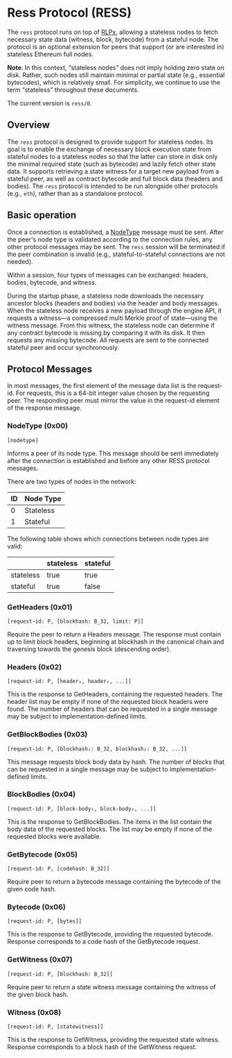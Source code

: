 # Ress Protocol (RESS)

The `ress` protocol runs on top of [RLPx], allowing a stateless nodes to fetch necessary state data (witness, block, bytecode) from a stateful node. The protocol is an optional extension for peers that support (or are interested in) stateless Ethereum full nodes.

**Note**: In this context, “stateless nodes” does not imply holding zero state on disk. Rather, such nodes still maintain minimal or partial state (e.g., essential bytecodes), which is relatively small. For simplicity, we continue to use the term “stateless” throughout these documents.

The current version is `ress/0`.

## Overview

The `ress` protocol is designed to provide support for stateless nodes. Its goal is to enable the exchange of necessary block execution state from stateful nodes to a stateless nodes so that the latter can store in disk only the minimal required state (such as bytecode) and lazily fetch other state data. It supports retrieving a state witness for a target new payload from a stateful peer, as well as contract bytecode and full block data (headers and bodies). The `ress` protocol is intended to be run alongside other protocols (e.g., `eth`), rather than as a standalone protocol.

## Basic operation

Once a connection is established, a [NodeType] message must be sent. After the peer's node type is validated according to the connection rules, any other protocol messages may be sent. The `ress` session will be terminated if the peer combination is invalid (e.g., stateful-to-stateful connections are not needed).

Within a session, four types of messages can be exchanged: headers, bodies, bytecode, and witness.

During the startup phase, a stateless node downloads the necessary ancestor blocks (headers and bodies) via the header and body messages. When the stateless node receives a new payload through the engine API, it requests a witness—a compressed multi Merkle proof of state—using the witness message. From this witness, the stateless node can determine if any contract bytecode is missing by comparing it with its disk. It then requests any missing bytecode. All requests are sent to the connected stateful peer and occur synchronously.

## Protocol Messages

In most messages, the first element of the message data list is the request-id. For requests, this is a 64-bit integer value chosen by the requesting peer. The responding peer must mirror the value in the request-id element of the response message.

### NodeType (0x00)

`[nodetype]`

Informs a peer of its node type. This message should be sent immediately after the connection is established and before any other RESS protocol messages.

There are two types of nodes in the network:

| ID  | Node Type |
| --- | --------- |
| 0   | Stateless |
| 1   | Stateful  |


The following table shows which connections between node types are valid:

|           | stateless | stateful |
| --------- | --------- | -------- |
| stateless | true      | true     |
| stateful  | true      | false    |


### GetHeaders (0x01)

`[request-id: P, [blockhash: B_32, limit: P]]`

Require the peer to return a Headers message. The response must contain up to limit block headers, beginning at blockhash in the canonical chain and traversing towards the genesis block (descending order).

### Headers (0x02)

`[request-id: P, [header₁, header₂, ...]]`

This is the response to GetHeaders, containing the requested headers. The header list may be empty if none of the requested block headers were found. The number of headers that can be requested in a single message may be subject to implementation-defined limits.

### GetBlockBodies (0x03)

`[request-id: P, [blockhash₁: B_32, blockhash₂: B_32, ...]]`

This message requests block body data by hash. The number of blocks that can be requested in a single message may be subject to implementation-defined limits.

### BlockBodies (0x04)

`[request-id: P, [block-body₁, block-body₂, ...]]`

This is the response to GetBlockBodies. The items in the list contain the body data of the requested blocks. The list may be empty if none of the requested blocks were available.

### GetBytecode (0x05)

`[request-id: P, [codehash: B_32]]`

Require peer to return a bytecode message containing the bytecode of the given code hash. 

### Bytecode (0x06)

`[request-id: P, [bytes]]`

This is the response to GetBytecode, providing the requested bytecode. Response corresponds to a code hash of the GetBytecode request.

### GetWitness (0x07)

`[request-id: P, [blockhash: B_32]]`

Require peer to return a state witness message containing the witness of the given block hash. 

### Witness (0x08)

`[request-id: P, [statewitness]]`

This is the response to GetWitness, providing the requested state witness. Response corresponds to a block hash of the GetWitness request.

[NodeType]: #NodeType-0x00
[RLPx]: https://github.com/ethereum/devp2p/blob/master/rlpx.md